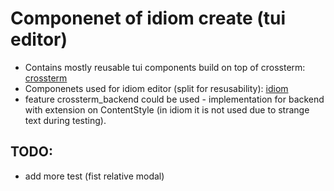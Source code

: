 # Componenet of idiom create (tui editor)

* Contains mostly reusable tui components build on top of crossterm:
[crossterm](https://github.com/crossterm-rs/crossterm)
* Componenets used for idiom editor (split for resusability):
[idiom](https://github.com/Dah-phd/idiom)
* feature crossterm_backend could be used - implementation for backend with extension on ContentStyle (in idiom it is not used due to strange text during testing).

## TODO:
- add more test (fist relative modal)

